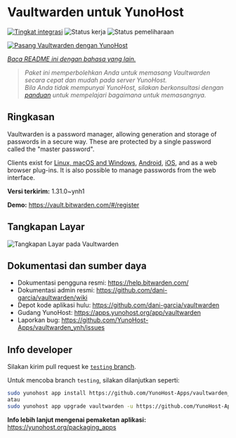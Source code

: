 <!--
N.B.: README ini dibuat secara otomatis oleh <https://github.com/YunoHost/apps/tree/master/tools/readme_generator>
Ini TIDAK boleh diedit dengan tangan.
-->

# Vaultwarden untuk YunoHost

[![Tingkat integrasi](https://dash.yunohost.org/integration/vaultwarden.svg)](https://ci-apps.yunohost.org/ci/apps/vaultwarden/) ![Status kerja](https://ci-apps.yunohost.org/ci/badges/vaultwarden.status.svg) ![Status pemeliharaan](https://ci-apps.yunohost.org/ci/badges/vaultwarden.maintain.svg)

[![Pasang Vaultwarden dengan YunoHost](https://install-app.yunohost.org/install-with-yunohost.svg)](https://install-app.yunohost.org/?app=vaultwarden)

*[Baca README ini dengan bahasa yang lain.](./ALL_README.md)*

> *Paket ini memperbolehkan Anda untuk memasang Vaultwarden secara cepat dan mudah pada server YunoHost.*  
> *Bila Anda tidak mempunyai YunoHost, silakan berkonsultasi dengan [panduan](https://yunohost.org/install) untuk mempelajari bagaimana untuk memasangnya.*

## Ringkasan

Vaultwarden is a password manager, allowing generation and storage of passwords in a secure way. These are protected by a single password called the "master password".

Clients exist for [Linux, macOS and Windows](https://bitwarden.com/#download), [Android](https://play.google.com/store/apps/details?id=com.x8bit.bitwarden), [iOS](https://itunes.apple.com/app/bitwarden-free-password-manager/id1137397744?mt=8), and as a web browser plug-ins. It is also possible to manage passwords from the web interface.


**Versi terkirim:** 1.31.0~ynh1

**Demo:** <https://vault.bitwarden.com/#/register>

## Tangkapan Layar

![Tangkapan Layar pada Vaultwarden](./doc/screenshots/screenshot1.png)

## Dokumentasi dan sumber daya

- Dokumentasi pengguna resmi: <https://help.bitwarden.com/>
- Dokumentasi admin resmi: <https://github.com/dani-garcia/vaultwarden/wiki>
- Depot kode aplikasi hulu: <https://github.com/dani-garcia/vaultwarden>
- Gudang YunoHost: <https://apps.yunohost.org/app/vaultwarden>
- Laporkan bug: <https://github.com/YunoHost-Apps/vaultwarden_ynh/issues>

## Info developer

Silakan kirim pull request ke [`testing` branch](https://github.com/YunoHost-Apps/vaultwarden_ynh/tree/testing).

Untuk mencoba branch `testing`, silakan dilanjutkan seperti:

```bash
sudo yunohost app install https://github.com/YunoHost-Apps/vaultwarden_ynh/tree/testing --debug
atau
sudo yunohost app upgrade vaultwarden -u https://github.com/YunoHost-Apps/vaultwarden_ynh/tree/testing --debug
```

**Info lebih lanjut mengenai pemaketan aplikasi:** <https://yunohost.org/packaging_apps>
